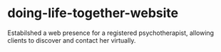 # doing-life-together-website
 Estabilshed a web presence for a registered psychotherapist, allowing clients to discover and contact her virtually.
